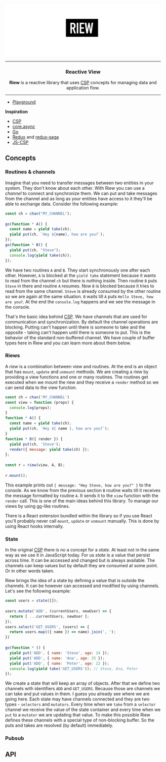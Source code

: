 ![Riew logo](./assets/riew.jpg)

---

<h3 align="center">Reactive View</h3>

<p align="center"><b>Riew</b> is a reactive library that uses <a href="https://en.wikipedia.org/wiki/Communicating_sequential_processes">CSP</a>  concepts for managing data and application flow.</p>

---

* [Playground](https://poet.codes/e/QMPvK8DM2s7#App.js)

**Inspiration**

- [CSP](https://en.wikipedia.org/wiki/Communicating_sequential_processes)
- [core.async](https://github.com/clojure/core.async)
- [Go](https://golang.org/)
- [Redux](https://redux.js.org/) and [redux-saga](https://redux-saga.js.org/)
- [JS-CSP](https://github.com/js-csp/js-csp)

## Concepts

### Routines & channels

Imagine that you need to transfer messages between two entities in your system. They don't know about each other. With Riew you can use a _channel_ to connect and synchronize them. We can put and take messages from the channel and as long as your entities have access to it they'll be able to exchange data. Consider the following example:

```js
const ch = chan("MY_CHANNEL");

go(function * A() {
  const name = yield take(ch);
  yield put(ch, `Hey ${name}, how are you?`);
});
go(function * B() {
  yield put(ch, "Steve");
  console.log(yield take(ch));
});
```

We have two routines `A` and `B`. They start synchronously one after each other. However, `A` is blocked at the `yield take` statement because it wants to read from the channel `ch` but there is nothing inside. Then routine `B` puts `Steve` in there and routine `A` resumes. Now `B` is blocked because it tries to read from the same channel. `Steve` is already consumed by the other routine so we are again at the same situation. `B` waits till `A` puts `Hello Steve, how are you?`. At the end the `console.log` happens and we see the message in the console.

That's the basic idea behind [CSP](https://en.wikipedia.org/wiki/Communicating_sequential_processes). We have channels that are used for communication and synchronization. By default the channel operations are blocking. Putting can't happen until there is someone to take and the opposite - taking can't happen until there is someone to put. This is the behavior of the standard non-buffered channel. We have couple of buffer types here in Riew and you can learn more about them below.

### Riews

A _riew_ is a combination between view and routines. At the end is an object that has `mount`, `update` and `unmount` methods. We are creating a riew by providing a view functions and one or many routines. The routines get executed when we mount the riew and they receive a `render` method so we can send data to the view function.

```js
const ch = chan('MY_CHANNEL')
const view = function (props) {
  console.log(props);
}
function * A() {
  const name = yield take(ch);
  yield put(ch, `Hey ${ name }, how are you?`);
}
function * B({ render }) {
  yield put(ch, 'Steve');
  render({ message: yield take(ch) });
};

const r = riew(view, A, B);

r.mount();
```

This example prints out `{ message: "Hey Steve, how are you?" }` to the console. As we know from the previous section `B` routine waits till it receives the message formatted by routine `A`. It sends it to the `view` function with the `render` call. This is one of the main ideas behind this library. To manage our views by using [go](https://golang.org/)-like routines.

There is a React extension bundled within the library so if you use React you'll probably never call `mount`, `update` or `unmount` manually. This is done by using React hooks internally.

### State

In the original [CSP](https://en.wikipedia.org/wiki/Communicating_sequential_processes) there is no a concept for a _state_. At least not in the same way as we use it in JavaScript today. For us _state_ is a value that persist across time. It can be accessed and changed but is always available. The channels can keep values but by default they are consumed at some point. Or in other words taken.

Riew brings the idea of a state by defining a value that is outside the channels. It can be however can accessed and modified by using channels. Let's see the following example:

```js
const users = state([]);

users.mutate('ADD', (currentUsers, newUser) => {
  return [ ...currentUsers, newUser ];
});
users.select('GET_USERS', (users) => {
  return users.map(({ name }) => name).join(', ');
})

go(function * () {
  yield put('ADD', { name: 'Steve', age: 24 });
  yield put('ADD', { name: 'Ana', age: 25 });
  yield put('ADD', { name: 'Peter', age: 22 });
  console.log(yield take('GET_USERS')); // Steve, Ana, Peter
});
```

We create a state that will keep an array of objects. After that we define two channels with identifiers `ADD` and `GET_USERS`. Because those are channels we can take and put values in them. I guess you already see where we are going here. Each state may have channels connected and they are two types - `selectors` and `mutators`. Every time when we `take` from a `selector` channel we receive the value of the state container and every time when we `put` to a `mutator` we are updating that value. To make this possible Riew defines these channels with a special type of non-blocking buffer. So the puts and takes are resolved (by default) immediately.

### Pubsub

## API
